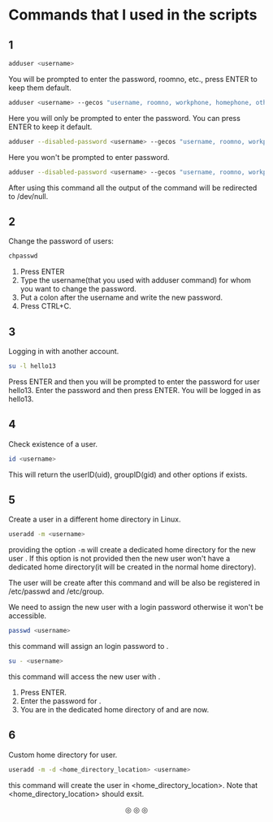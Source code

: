 # Commands that I used in the scripts

## 1
```bash
adduser <username>
```

You will be prompted to enter the <username> password, roomno, etc., press ENTER to keep them default.

```bash
adduser <username> --gecos "username, roomno, workphone, homephone, other"
```

Here you will only be prompted to enter the password. You can press ENTER to keep it default.

```bash
adduser --disabled-password <username> --gecos "username, roomno, workphone, homephone, other"
```

Here you won't be prompted to enter password.

```bash
adduser --disabled-password <username> --gecos "username, roomno, workphone, homephone, other" &> /dev/null
```

After using this command all the output of the command will be redirected to /dev/null.

## 2

Change the password of users:

```bash
chpasswd
```

1. Press ENTER
2. Type the username(that you used with adduser command) for whom you want to change the password.
3. Put a colon after the username and write the new password.
4. Press CTRL+C.

## 3
Logging in with another account.

```bash
su -l hello13
```
Press ENTER and then you will be prompted to enter the password for user hello13. Enter the password and then press ENTER. You will be logged in
as hello13.

## 4
Check existence of a user.

```bash
id <username>
```
This will return the userID(uid), groupID(gid) and other options if <userame> exists.

## 5
Create a user in a different home directory in Linux.

```bash
useradd -m <username>
```
providing the option `-m` will create a dedicated home directory for the new user <username>. If this option is not provided then the new user <username> won't have a dedicated home directory(it will be created in the normal home directory).

The user <username> will be create after this command and will be also be registered in /etc/passwd and /etc/group.

We need to assign the new user with a login password otherwise it won't be accessible.

```bash
passwd <username>
```
this command will assign an login password to <username>.

```bash
su - <username>
```
this command will access the new user with <username>.

1. Press ENTER.
2. Enter the password for <username>.
3. You are in the dedicated home directory of <username> and are <username> now.

## 6
Custom home directory for user.

```bash
useradd -m -d <home_directory_location> <username>
```
this command will create the user <username> in <home_directory_location>. Note that <home_directory_location> should exsit.


<p align="center">
&#9678; &#9678; &#9678;
</p>
